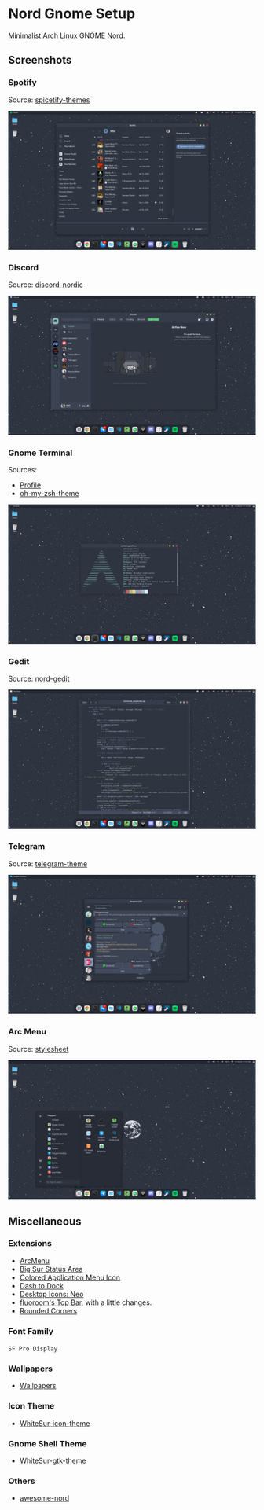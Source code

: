 # Nord Gnome Setup

Minimalist Arch Linux GNOME [Nord](https://www.nordtheme.com/).

## Screenshots

### Spotify
Source: [spicetify-themes](https://github.com/morpheusthewhite/spicetify-themes)

![spotify](src/spotify.png)

### Discord
Source: [discord-nordic](https://github.com/orblazer/discord-nordic)

![discord](src/discord.png)

### Gnome Terminal
Sources:
- [Profile](https://github.com/arcticicestudio/nord-gnome-terminal)
- [oh-my-zsh-theme](https://github.com/sindresorhus/pure)

![gnome-terminal](src/gnome-terminal.png)

### Gedit
Source: [nord-gedit](https://github.com/arcticicestudio/nord-gedit)

![gedit](src/gedit.png)

### Telegram
Source: [telegram-theme](https://t.me/addtheme/nord_colors)

![telegram](src/telegram.png)

### Arc Menu
Source: [stylesheet](src/arcmenu-stylesheet.css)

![arcmenu](src/arcmenu.png)

## Miscellaneous

### Extensions
- [ArcMenu](https://extensions.gnome.org/extension/3628/arcmenu/)
- [Big Sur Status Area](https://extensions.gnome.org/extension/4085/big-sur-status-area/)
- [Colored Application Menu Icon](https://extensions.gnome.org/extension/4408/app-menu-icon-remove-symbolic/)
- [Dash to Dock](https://extensions.gnome.org/extension/307/dash-to-dock/)
- [Desktop Icons: Neo](https://extensions.gnome.org/extension/4337/desktop-icons-neo/)
- [fluoroom's Top Bar](https://extensions.gnome.org/extension/4350/fluorooms-top-bar/), with a little changes.
- [Rounded Corners](https://extensions.gnome.org/extension/1514/rounded-corners/)

### Font Family
`SF Pro Display`

### Wallpapers
- [Wallpapers](https://github.com/dxnst/nord-wallpapers)

### Icon Theme
- [WhiteSur-icon-theme](https://github.com/vinceliuice/WhiteSur-icon-theme)

### Gnome Shell Theme
- [WhiteSur-gtk-theme](https://github.com/vinceliuice/WhiteSur-gtk-theme)

### Others
- [awesome-nord](https://github.com/Aceto1/awesome-nord)

